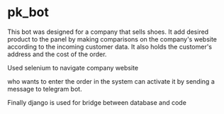 # pk_bot
This bot was designed for a company that sells shoes. It add desired product to the panel by making comparisons on the company's website according to the incoming customer data. It also holds the customer's address and the cost of the order.

Used selenium to navigate company website

who wants to enter the order in the system can activate it by sending a message to telegram bot.

Finally django is used for bridge between database and code
